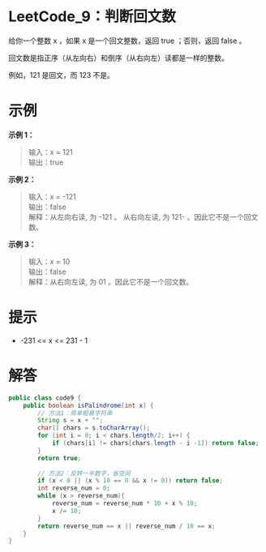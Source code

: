 # LeetCode_9：判断回文数

给你一个整数 x ，如果 x 是一个回文整数，返回 true ；否则，返回 false 。

回文数是指正序（从左向右）和倒序（从右向左）读都是一样的整数。

例如，121 是回文，而 123 不是。

# 示例

**示例 1：**

>输入：x = 121  
输出：true

**示例 2：**

>输入：x = -121  
输出：false  
解释：从左向右读, 为 -121 。 从右向左读, 为 121- 。因此它不是一个回文数。

**示例 3：**

>输入：x = 10  
输出：false  
解释：从右向左读, 为 01 。因此它不是一个回文数。

# 提示

- -231 <= x <= 231 - 1

# 解答

```java
public class code9 {
    public boolean isPalindrome(int x) {
        // 方法1：简单粗暴字符串
        String s = x + "";
        char[] chars = s.toCharArray();
        for (int i = 0; i < chars.length/2; i++) {
            if (chars[i] != chars[chars.length - i -1]) return false;
        }
        return true;
        
        // 方法2：反转一半数字，省空间
        if (x < 0 || (x % 10 == 0 && x != 0)) return false;
        int reverse_num = 0;
        while (x > reverse_num){
            reverse_num = reverse_num * 10 + x % 10;
            x /= 10;
        }
        return reverse_num == x || reverse_num / 10 == x;
    }
}
```